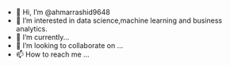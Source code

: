 - 👋 Hi, I’m @ahmarrashid9648
- 👀 I’m interested in data science,machine learning and business analytics.
- 🌱 I’m currently...
- 💞️ I’m looking to collaborate on ...
- 📫 How to reach me ...

<!---
ahmarrashid9648/ahmarrashid9648 is a ✨ special ✨ repository because its `README.md` (this file) appears on your GitHub profile.
You can click the Preview link to take a look at your changes.
--->
